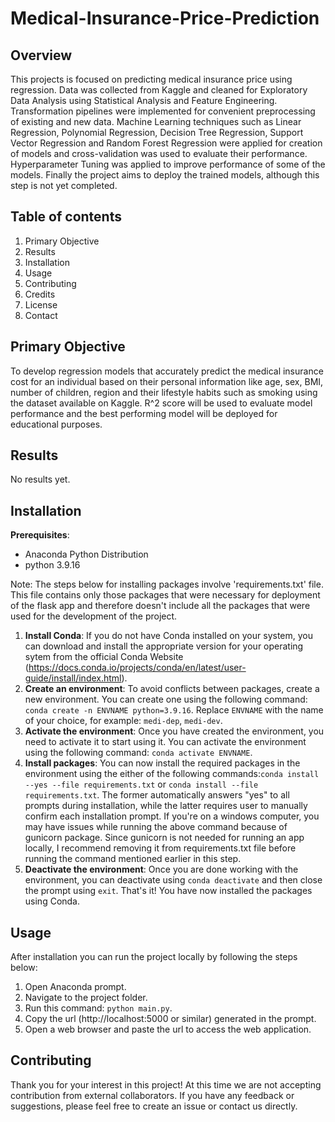 # Medical-Insurance-Price-Prediction

Overview 
--------

This projects is focused on predicting medical insurance price using regression. Data was collected from Kaggle and cleaned for Exploratory Data Analysis 
using Statistical Analysis and Feature Engineering. Transformation pipelines were implemented for convenient preprocessing of existing and new data. Machine
Learning techniques such as Linear Regression, Polynomial Regression, Decision Tree Regression, Support Vector Regression and Random Forest Regression were
applied for creation of models and cross-validation was used to evaluate their performance. Hyperparameter Tuning was applied to improve performance of some
of the models. Finally the project aims to deploy the trained models, although this step is not yet completed.

Table of contents 
----------------- 

1. Primary Objective
2. Results
3. Installation
4. Usage
5. Contributing
6. Credits
7. License
8. Contact

Primary Objective 
----------------- 

To develop regression models that accurately predict the medical insurance cost for an individual based on their personal information like age, sex, BMI, number of children, region and their lifestyle habits such as smoking using the dataset available on Kaggle. R^2 score will be used to evaluate model performance and the best performing model will be deployed for educational purposes.

Results 
------- 

No results yet.

Installation 
------------ 

**Prerequisites**:

- Anaconda Python Distribution
- python 3.9.16

Note: The steps below for installing packages involve 'requirements.txt' file. This file contains only those packages that were necessary for deployment of the flask app and therefore doesn't include all the packages that were used for the development of the project.


1. **Install Conda**: If you do not have Conda installed on your system, you can download and install the appropriate version for your operating sytem from the official Conda Website (https://docs.conda.io/projects/conda/en/latest/user-guide/install/index.html).
2. **Create an environment**: To avoid conflicts between packages, create a new environment. You can create one using the following command: `conda create -n ENVNAME python=3.9.16`. Replace `ENVNAME` with the name of your choice, for example: `medi-dep`, `medi-dev`.
3. **Activate the environment**: Once you have created the environment, you need to activate it to start using it. You can activate the environment using the following command: `conda activate ENVNAME`.
4. **Install packages**: You can now install the required packages in the environment using the either of the following commands:`conda install --yes --file requirements.txt` or `conda install --file requirements.txt`. The former automatically answers "yes" to all prompts during installation, while the latter requires user to manually confirm each installation prompt. If you're on a windows computer, you may have issues while running the above command because of gunicorn package. Since gunicorn is not needed for running an app locally, I recommend removing it from requirements.txt file before running the command mentioned earlier in this step.
5. **Deactivate the environment**: Once you are done working with the environment, you can deactivate using `conda deactivate` and then close the prompt using `exit`. That's it! You have now installed the packages using Conda.

Usage 
----- 

After installation you can run the project locally by following the steps below:

1. Open Anaconda prompt.
2. Navigate to the project folder.
3. Run this command: `python main.py`.
4. Copy the url (http://localhost:5000 or similar) generated in the prompt.
5. Open a web browser and paste the url to access the web application.


Contributing 
------------ 

Thank you for your interest in this project! At this time we are not accepting contribution from external collaborators. If you have any feedback or suggestions, please feel free to create an issue or contact us directly.
